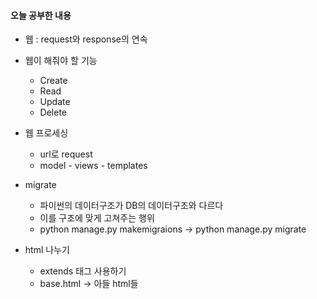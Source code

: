 #### 오늘 공부한 내용
- 웹 : request와 response의 연속
- 웹이 해줘야 할 기능
    - Create
    - Read
    - Update
    - Delete

- 웹 프로세싱
    - url로 request
    - model - views - templates
- migrate
    - 파이썬의 데이터구조가 DB의 데이터구조와 다르다
    - 이를 구조에 맞게 고쳐주는 행위
    - python manage.py makemigraions -> python manage.py migrate
- html 나누기
    - extends 태그 사용하기
    - base.html -> 아들 html들